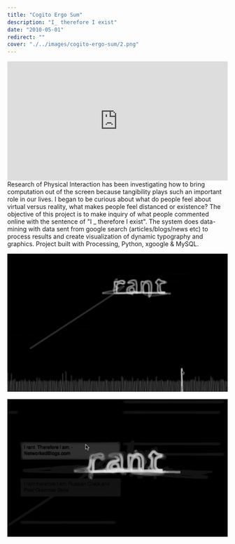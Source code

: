 ```yaml
---
title: "Cogito Ergo Sum"
description: "I_ therefore I exist"
date: "2010-05-01"
redirect: ""
cover: "./../images/cogito-ergo-sum/2.png"
---
```

<div class="video" style="padding:54% 0 0 0;position:relative;"><iframe src="https://player.vimeo.com/video/8070070?autoplay=1&loop=1&title=0&byline=0&portrait=0" style="position:absolute;top:0;left:0;width:100%;height:100%;" frameborder="0" allow="autoplay; fullscreen" allowfullscreen></iframe></div><script src="https://player.vimeo.com/api/player.js"></script>

<div class="text">
Research of Physical Interaction has been investigating how to bring computation out of the screen because tangibility plays such an important role in our lives. I began to be curious about what do people feel about virtual versus reality, what makes people feel distanced or existence? The objective of this project is to make inquiry of what people commented online with the sentence of "I _ therefore I exist". The system does data-mining with data sent from google search (articles/blogs/news etc) to process results and create visualization of dynamic typography and graphics. Project built with Processing, Python, xgoogle & MySQL.
</div>

![Line Drawing](./../images/cogito-ergo-sum/1.png)

![Line Drawing](./../images/cogito-ergo-sum/2.png)
